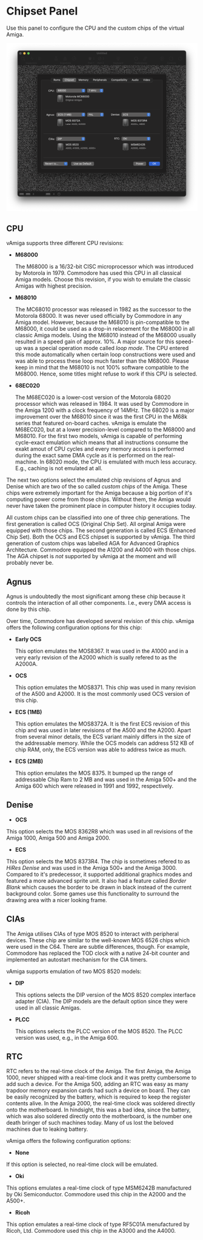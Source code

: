 # Chipset Panel

Use this panel to configure the CPU and the custom chips of the virtual Amiga.

![Chipset Panel](images/chipsetPanel.png "Chipset Panel")

## CPU

vAmiga supports three different CPU revisions:

- **M68000**

  The M68000 is a 16/32-bit CISC microprocessor which was introduced by Motorola in 1979. Commodore has used this CPU in all classical Amiga models. Choose this revision, if you wish to emulate the classic Amigas with highest precision. 

- **M68010**

  The MC68010 processor was released in 1982 as the successor to the Motorola 68000. It was never used officially by Commodore in any Amiga model. However, because the M68010 is pin-compatible to the M68000, it could be used as a drop-in relacement for the M68000 in all classic Amiga models. Using the M68010 instead of the M68000 usually resulted in a speed gain of approx. 10%. A major source for this speed-up was a special operation mode called *loop mode*. The CPU entered this mode automatically when certain loop constructions were used and was able to process these loop much faster than the M68000. Please keep in mind that the M68010 is not 100% software compatible to the M68000. Hence, some titles might refuse to work if this CPU is selected. 

- **68EC020**

  The M68EC020 is a lower-cost version of the Motorola 68020 processor which was released in 1984. It was used by Commodore in the Amiga 1200 with a clock frequency of 14MHz. The 68020 is a major improvement over the M68010 since it was the first CPU in the M68k series that featured on-board caches. vAmiga is emulate the M68EC020, but at a lower precision-level compared to the M68000 and M68010. For the first two models, vAmiga is capable of performing cycle-exact emulation which means that all instructions consume the exakt amout of CPU cycles and every memory access is performed during the exact same DMA cycle as it is performed on the real-machine. In 68020 mode, the CPU is emulated with much less accuracy. E.g., caching is not emulated at all. 

The next two options select the emulated chip revisions of Agnus and Denise which are two of the so called *custom chips* of the Amiga. These chips were extremely important for the Amiga because a big portion of it's computing power come from those chips. Without them, the Amiga would never have taken the prominent place in computer history it occupies today.

All custom chips can be classified into one of three chip generations. The first generation is called OCS (Original Chip Set). All orginal Amiga were equipped with those chips. The second generation is called ECS (Enhanced Chip Set). Both the OCS and ECS chipset is supported by vAmiga. The third generation of custom chips was labelled AGA for Advanced Graphics Architecture. Commodore equipped the A1200 and A4000 with those chips. The AGA chipset is *not* supported by vAmiga at the moment and will probably never be.

## Agnus

Agnus is undoubtedly the most significant among these chip because it controls the interaction of all other components. I.e., every DMA access is done by this chip.

Over time, Commodore has developed several revision of this chip. vAmiga offers the following configuration options for this chip:

- **Early OCS**

  This option emulates the MOS8367. It was used in the A1000 and in a very early revision of the A2000 which is sually refered to as the A2000A.

- **OCS** 

  This option emulates the MOS8371. This chip was used in many revision of the A500 and A2000. It is the most commonly used OCS version of this chip.

- **ECS (1MB)**
    
  This option emulates the MOS8372A. It is the first ECS revision of this chip and was used in later revisions of the A500 and the A2000. Apart from several minor details, the ECS variant mainly differs in the size of the addressable memory. While the OCS models can address 512 KB of chip RAM, only, the ECS version was able to address twice as much. 

- **ECS (2MB)**

  This option emulates the MOS 8375. It bumped up the range of addressable Chip Ram to 2 MB and was used in the Amiga 500+ and the Amiga 600 which were released in 1991 and 1992, respectively.

## Denise 

- **OCS**

This option selects the MOS 8362R8 which was used in all revisions of the Amiga 1000, Amiga 500 and Amiga 2000. 

- **ECS**

This option selects the MOS 8373R4. The chip is sometimes refered to as *HiRes Denise* and was used in the Amiga 500+ and the Amiga 3000. Compared to it's predecessor, it supported additional graphics modes and featured a more advanced sprite unit. It also had a feature called *Border Blank* which causes the border to be drawn in black instead of the current background color. Some games use this functionality to surround the drawing area with a nicer looking frame. 

## CIAs

The Amiga utilises CIAs of type MOS 8520 to interact with peripheral devices. These chip are similar to the well-known MOS 6526 chips which were used in the C64. There are subtle differences, though. For example, Commodore has replaced the TOD clock with a native 24-bit counter and implemented an autostart mechanism for the CIA timers. 

vAmiga supports emulation of two MOS 8520 models:

- **DIP**

  This options selects the DIP version of the MOS 8520 complex interface adapter (CIA). The DIP models are the default option since they were used in all classic Amigas. 

- **PLCC** 

  This options selects the PLCC version of the MOS 8520. The PLCC version was used, e.g., in the Amiga 600. 

## RTC

RTC refers to the real-time clock of the Amiga. The first Amiga, the Amiga 1000, never shipped with a real-time clock and it was pretty cumbersome to add such a device. For the Amiga 500, adding an RTC was easy as many trapdoor memory expansion cards had such a device on board. They can be easily recognized by the battery, which is required to keep the register contents alive. In the Amiga 2000, the real-time clock was soldered directly onto the motherboard. In hindsight, this was a bad idea, since the battery, which was also soldered directly onto the motherboard, is the number one death bringer of such machines today. Many of us lost the beloved machines due to leaking battery.

vAmiga offers the following configuration options:

- **None**

If this option is selected, no real-time clock will be emulated.

- **Oki**

This options emulates a real-time clock of type MSM6242B manufactured by Oki Semiconductor. Commodore used this chip in the A2000 and the A500+.

- **Ricoh**

This option emulates a real-time clock of type RF5C01A menufactured by Ricoh, Ltd. Commodore used this chip in the A3000 and the A4000. 
